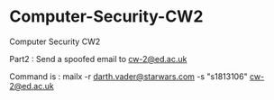 # Computer-Security-CW2
Computer Security CW2

Part2 : Send a spoofed email to cw-2@ed.ac.uk

Command is : mailx -r darth.vader@starwars.com -s "s1813106" cw-2@ed.ac.uk

